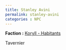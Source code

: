 ```yaml
---
title: Stanley Avini
permalink: stanley-avini
categories : NPC
---
```


**Faction :** [Koryll - Habitants][1]

Tavernier

[1]:/Factions/Koryll_-_Habitants.md "Factions | Koryll - Habitants"

